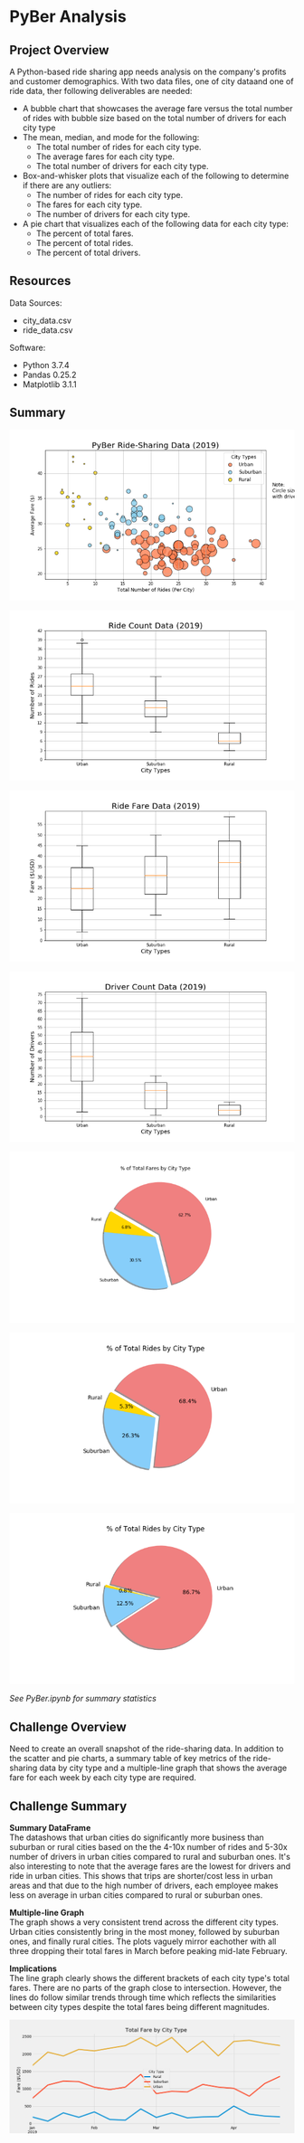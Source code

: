 # PyBer Analysis

## Project Overview
A Python-based ride sharing app needs analysis on the company's profits and customer demographics. With two data files, one of city dataand one of ride data, ther following deliverables are needed:
- A bubble chart that showcases the average fare versus the total number of rides with bubble size based on the total number of drivers for each city type
- The mean, median, and mode for the following:
	+ The total number of rides for each city type.
	+ The average fares for each city type.
	+ The total number of drivers for each city type.
- Box-and-whisker plots that visualize each of the following to determine if there are any outliers:
	+ The number of rides for each city type.
	+ The fares for each city type.
	+ The number of drivers for each city type.
- A pie chart that visualizes each of the following data for each city type:
	+ The percent of total fares.
	+ The percent of total rides.
	+ The percent of total drivers.

## Resources
Data Sources: 
- city_data.csv
- ride_data.csv

Software:
- Python 3.7.4
- Pandas 0.25.2
- Matplotlib 3.1.1

## Summary
![Avg Fare Bubble Chart](analysis/Fig1.png)

![Ride Count Box and Whisker Plot](analysis/Fig2.png)

![Ride Fare Box and Whisker Plot](analysis/Fig3.png)

![Driver Count Box and Whisker Plot](analysis/Fig4.png)

![Total Fares Pie Chart](analysis/Fig5.png)

![Total Rides Pie Chart](analysis/Fig6.png)

![Total Drivers Pie Chart](analysis/Fig7.png)

*See PyBer.ipynb for summary statistics*

## Challenge Overview
Need to create an overall snapshot of the ride-sharing data. In addition to the scatter and pie charts, a summary table of key metrics of the ride-sharing data by city type and a multiple-line graph that shows the average fare for each week by each city type are required.


## Challenge Summary

**Summary DataFrame**  
The datashows that urban cities do significantly more business than suburban or rural cities based on the the 4-10x number of rides and 5-30x number of drivers in urban cities compared to rural and suburban ones. It's also interesting to note that the average fares are the lowest for drivers and ride in urban cities. This shows that trips are shorter/cost less in urban areas and that due to the high number of drivers, each employee makes less on average in urban cities compared to rural or suburban ones. 

**Multiple-line Graph**  
The graph shows a very consistent trend across the different city types. Urban cities consistently bring in the most money, followed by suburban ones, and finally rural cities. The plots vaguely mirror eachother with all three dropping their total fares in March before peaking mid-late February. 

**Implications**  
The line graph clearly shows the different brackets of each city type's total fares. There are no parts of the graph close to intersection. However, the lines do follow similar trends through time which reflects the similarities between city types despite the total fares being different magnitudes.

![Total Fare Multiple Line Graph](analysis/challenge_figure.png)



















